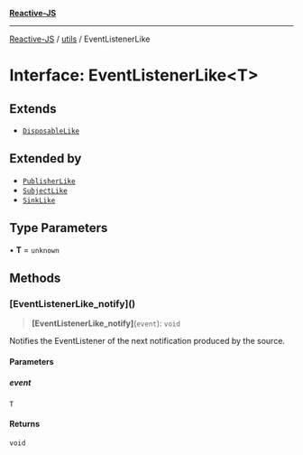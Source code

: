 [**Reactive-JS**](../../README.md)

***

[Reactive-JS](../../README.md) / [utils](../README.md) / EventListenerLike

# Interface: EventListenerLike\<T\>

## Extends

- [`DisposableLike`](DisposableLike.md)

## Extended by

- [`PublisherLike`](../../computations/interfaces/PublisherLike.md)
- [`SubjectLike`](../../computations/interfaces/SubjectLike.md)
- [`SinkLike`](SinkLike.md)

## Type Parameters

• **T** = `unknown`

## Methods

### \[EventListenerLike\_notify\]()

> **\[EventListenerLike\_notify\]**(`event`): `void`

Notifies the EventListener of the next notification produced by the source.

#### Parameters

##### event

`T`

#### Returns

`void`
